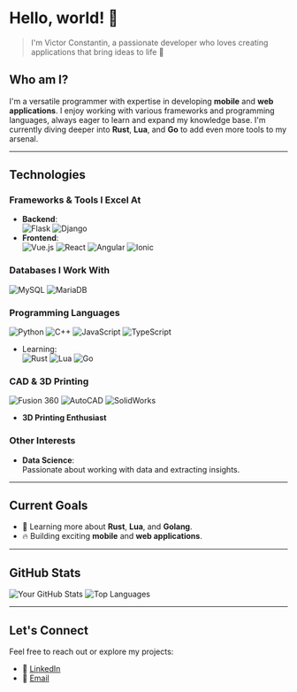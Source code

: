 # Hello, world! 👋

> I'm Victor Constantin, a passionate developer who loves creating applications that bring ideas to life 🌟

## Who am I?
I'm a versatile programmer with expertise in developing **mobile** and **web applications**. I enjoy working with various frameworks and programming languages, always eager to learn and expand my knowledge base. I'm currently diving deeper into **Rust**, **Lua**, and **Go** to add even more tools to my arsenal.

---

## Technologies

### Frameworks & Tools I Excel At

- **Backend**:  
  <img src="https://img.shields.io/badge/-Flask-000000?style=for-the-badge&logo=flask" alt="Flask"> <img src="https://img.shields.io/badge/-Django-092E20?style=for-the-badge&logo=django&logoColor=white" alt="Django">
- **Frontend**:  
  <img src="https://img.shields.io/badge/-Vue.js-4FC08D?style=for-the-badge&logo=vue.js&logoColor=white" alt="Vue.js"> <img src="https://img.shields.io/badge/-React-61DAFB?style=for-the-badge&logo=react&logoColor=black" alt="React"> <img src="https://img.shields.io/badge/-Angular-DD0031?style=for-the-badge&logo=angular&logoColor=white" alt="Angular"> <img src="https://img.shields.io/badge/-Ionic-3880FF?style=for-the-badge&logo=ionic&logoColor=white" alt="Ionic">

### Databases I Work With

<img src="https://img.shields.io/badge/-MySQL-4479A1?style=for-the-badge&logo=mysql&logoColor=white" alt="MySQL"> <img src="https://img.shields.io/badge/-MariaDB-003545?style=for-the-badge&logo=mariadb&logoColor=white" alt="MariaDB">

### Programming Languages

<img src="https://img.shields.io/badge/-Python-3776AB?style=for-the-badge&logo=python&logoColor=white" alt="Python"> <img src="https://img.shields.io/badge/-C++-00599C?style=for-the-badge&logo=c%2B%2B&logoColor=white" alt="C++"> <img src="https://img.shields.io/badge/-JavaScript-F7DF1E?style=for-the-badge&logo=javascript&logoColor=black" alt="JavaScript"> <img src="https://img.shields.io/badge/-TypeScript-007ACC?style=for-the-badge&logo=typescript&logoColor=white" alt="TypeScript">
- Learning:  
  <img src="https://img.shields.io/badge/-Rust-000000?style=for-the-badge&logo=rust&logoColor=white" alt="Rust"> <img src="https://img.shields.io/badge/-Lua-2C2D72?style=for-the-badge&logo=lua&logoColor=white" alt="Lua"> <img src="https://img.shields.io/badge/-Go-00ADD8?style=for-the-badge&logo=go&logoColor=white" alt="Go">

### CAD & 3D Printing

<img src="https://img.shields.io/badge/-Fusion%20360-FF9E0F?style=for-the-badge&logo=autodesk&logoColor=white" alt="Fusion 360"> <img src="https://img.shields.io/badge/-AutoCAD-D30006?style=for-the-badge&logo=autodesk&logoColor=white" alt="AutoCAD"> <img src="https://img.shields.io/badge/-SolidWorks-005385?style=for-the-badge" alt="SolidWorks">
- **3D Printing Enthusiast**

### Other Interests

- **Data Science**:  
  Passionate about working with data and extracting insights.

---

## Current Goals

- 🌱 Learning more about **Rust**, **Lua**, and **Golang**.
- 🔥 Building exciting **mobile** and **web applications**.

---

## GitHub Stats

![Your GitHub Stats](https://github-readme-stats.vercel.app/api?username=cvs261&show_icons=true&theme=radical)
![Top Languages](https://github-readme-stats.vercel.app/api/top-langs/?username=cvs261&layout=compact&theme=radical)

---

## Let's Connect

Feel free to reach out or explore my projects:
- 💼 [LinkedIn](https://linkedin.com/in/yourprofile)
- 📧 [Email](mailto:vconstantin261@gmail.com)
